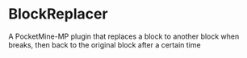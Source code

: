 # BlockReplacer
A PocketMine-MP plugin that replaces a block to another block when breaks, then back to the original block after a certain time
